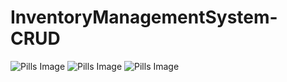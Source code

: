 # InventoryManagementSystem-CRUD

<html>
 <head>
 </head>
  <body>
    <img src="Patient-CRUD-System/Content/pic1.png" alt="Pills Image">
     <img src="Patient-CRUD-System/Content/pic2.png" alt="Pills Image">
     <img src="Patient-CRUD-System/Content/pic3.png" alt="Pills Image">
  </body>
</html>
